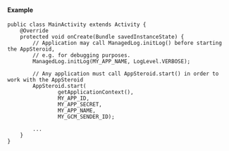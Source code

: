 #### Example

    public class MainActivity extends Activity {
        @Override
        protected void onCreate(Bundle savedInstanceState) {
            // Application may call ManagedLog.initLog() before starting the AppSteroid,
            // e.g. for debugging purposes.
            ManagedLog.initLog(MY_APP_NAME, LogLevel.VERBOSE);
            
            // Any application must call AppSteroid.start() in order to work with the AppSteroid
            AppSteroid.start(
            	    getApplicationContext(),
            	    MY_APP_ID,
            	    MY_APP_SECRET,
            	    MY_APP_NAME,
            	    MY_GCM_SENDER_ID);
            
            ...
        }
    }

